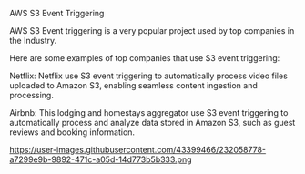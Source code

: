 AWS S3 Event Triggering

AWS S3 Event triggering is a very popular project used by top companies in the Industry.

Here are some examples of top companies that use S3 event triggering:

  Netflix: Netflix use S3 event triggering to automatically process video files uploaded to Amazon S3, enabling seamless content ingestion and processing.

  Airbnb: This lodging and homestays aggregator use S3 event triggering to automatically process and analyze data stored in Amazon S3, such as guest reviews and booking information.

  https://user-images.githubusercontent.com/43399466/232058778-a7299e9b-9892-471c-a05d-14d773b5b333.png
